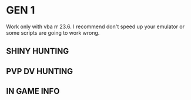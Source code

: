 # GEN 1

Work only with vba rr 23.6.
I recommend don't speed up your emulator or some scripts are going 
to work wrong.

## SHINY HUNTING ##


## PVP DV HUNTING ##


## IN GAME INFO ##
